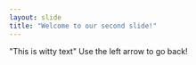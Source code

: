 ```yaml
---
layout: slide
title: "Welcome to our second slide!"
---
```

"This is witty text"
Use the left arrow to go back!